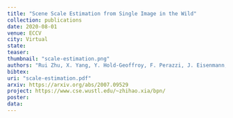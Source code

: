 ```yaml
---
title: "Scene Scale Estimation from Single Image in the Wild"
collection: publications
date: 2020-08-01
venue: ECCV
city: Virtual
state:
teaser:
thumbnail: "scale-estimation.png"
authors: "Rui Zhu, X. Yang, Y. Hold-Geoffroy, F. Perazzi, J. Eisenmann, K. Sunkavalli, M. Chandraker"
bibtex:
uri: "scale-estimation.pdf"
arxiv: https://arxiv.org/abs/2007.09529
project: https://www.cse.wustl.edu/~zhihao.xia/bpn/
poster:
data:
---
```


